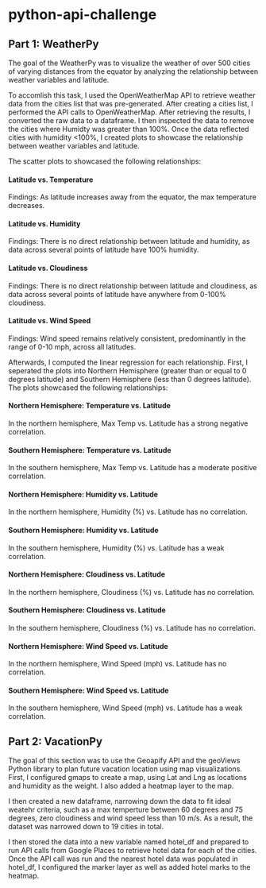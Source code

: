 # python-api-challenge

## Part 1: WeatherPy

The goal of the WeatherPy was to visualize the weather of over 500 cities of varying distances from the equator by analyzing the relationship between weather variables and latitude.

To accomlish this task, I used the OpenWeatherMap API to retrieve weather data from the cities list that was pre-generated. After creating a cities list, I performed the API calls to OpenWeatherMap. After retrieving the results, I converted the raw data to a dataframe. I then inspected the data to remove the cities where Humidty was greater than 100%. Once the data reflected cities with humidity <100%, I created plots to showcase the relationship between weather variables and latitude. 

The scatter plots to showcased the following relationships:

#### Latitude vs. Temperature

Findings: As latitude increases away from the equator, the max temperature decreases.

#### Latitude vs. Humidity

Findings: There is no direct relationship between latitude and humidity, as data across several points of latitude have 100% humidity.

#### Latitude vs. Cloudiness

Findings: There is no direct relationship between latitude and cloudiness, as data across several points of latitude have anywhere from 0-100% cloudiness.

#### Latitude vs. Wind Speed
Findings: Wind speed remains relatively consistent, predominantly in the range of 0-10 mph, across all latitudes.

Afterwards, I computed the linear regression for each relationship. First, I seperated the plots into Northern Hemisphere (greater than or equal to 0 degrees latitude) and Southern Hemisphere (less than 0 degrees latitude). The plots showcased the following relationships:

#### Northern Hemisphere: Temperature vs. Latitude
In the northern hemisphere, Max Temp vs. Latitude has a strong negative correlation.

#### Southern Hemisphere: Temperature vs. Latitude
In the southern hemisphere, Max Temp vs. Latitude has a moderate positive correlation.

#### Northern Hemisphere: Humidity vs. Latitude
In the northern hemisphere, Humidity (%) vs. Latitude has no correlation.

#### Southern Hemisphere: Humidity vs. Latitude
In the southern hemisphere, Humidity (%) vs. Latitude has a weak correlation.

#### Northern Hemisphere: Cloudiness vs. Latitude
In the northern hemisphere, Cloudiness (%) vs. Latitude has no correlation.

#### Southern Hemisphere: Cloudiness vs. Latitude
In the southern hemisphere, Cloudiness (%) vs. Latitude has no correlation.

#### Northern Hemisphere: Wind Speed vs. Latitude
In the northern hemisphere, Wind Speed (mph) vs. Latitude has no correlation.

#### Southern Hemisphere: Wind Speed vs. Latitude
In the southern hemisphere, Wind Speed (mph) vs. Latitude has a weak correlation.

## Part 2: VacationPy

The goal of this section was to use the Geoapify API and the geoViews Python library to plan future vacation location using map visualizations.
First, I configured gmaps to create a map, using Lat and Lng as locations and humidity as the weight. I also added a heatmap layer to the map.

I then created a new dataframe, narrowing down the data to fit ideal weatehr criteria, such as a max temperture between 60 degrees and 75 degrees, zero cloudiness and wind speed less than 10 m/s. As a result, the dataset was narrowed down to 19 cities in total. 

I then stored the data into a new variable named hotel_df and prepared to run API calls from Google Places to retrieve hotel data for each of the cities. Once the API call was run and the nearest hotel data was populated in hotel_df, I configured the marker layer as well as added hotel marks to the heatmap. 



